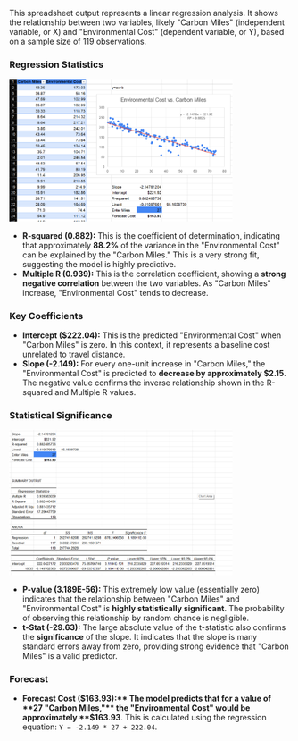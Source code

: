 This spreadsheet output represents a linear regression analysis. It shows the relationship between two variables, likely "Carbon Miles" (independent variable, or X) and "Environmental Cost" (dependent variable, or Y), based on a sample size of 119 observations.

### Regression Statistics
<img src="media/linear-regressions.png" width="400"/>

* **R-squared (0.882):** This is the coefficient of determination, indicating that approximately **88.2%** of the variance in the "Environmental Cost" can be explained by the "Carbon Miles." This is a very strong fit, suggesting the model is highly predictive.
* **Multiple R (0.939):** This is the correlation coefficient, showing a **strong negative correlation** between the two variables. As "Carbon Miles" increase, "Environmental Cost" tends to decrease.

### Key Coefficients

* **Intercept ($222.04):** This is the predicted "Environmental Cost" when "Carbon Miles" is zero. In this context, it represents a baseline cost unrelated to travel distance.
* **Slope (-2.149):** For every one-unit increase in "Carbon Miles," the "Environmental Cost" is predicted to **decrease by approximately $2.15**. The negative value confirms the inverse relationship shown in the R-squared and Multiple R values.

### Statistical Significance
<img src="media/regression-da.png" width="400"/>

* **P-value (3.189E-56):** This extremely low value (essentially zero) indicates that the relationship between "Carbon Miles" and "Environmental Cost" is **highly statistically significant**. The probability of observing this relationship by random chance is negligible.
* **t-Stat (-29.63):** The large absolute value of the t-statistic also confirms the **significance** of the slope. It indicates that the slope is many standard errors away from zero, providing strong evidence that "Carbon Miles" is a valid predictor.

### Forecast

* **Forecast Cost ($163.93):** The model predicts that for a value of **27 "Carbon Miles,"** the "Environmental Cost" would be approximately **$163.93**. This is calculated using the regression equation: `Y = -2.149 * 27 + 222.04`.
